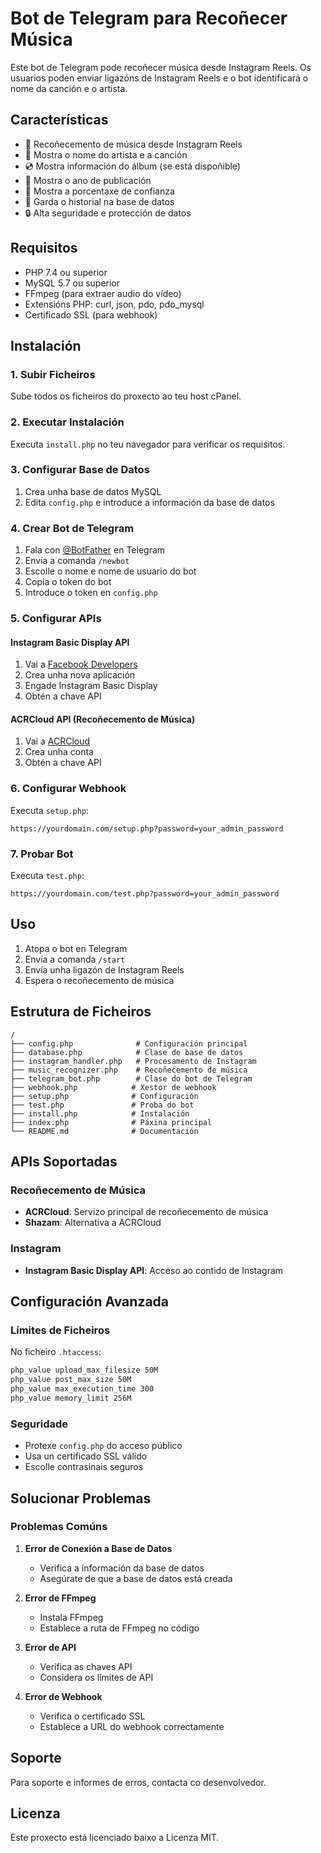 # Bot de Telegram para Recoñecer Música

Este bot de Telegram pode recoñecer música desde Instagram Reels. Os usuarios poden enviar ligazóns de Instagram Reels e o bot identificará o nome da canción e o artista.

## Características

- 🎵 Recoñecemento de música desde Instagram Reels
- 🎤 Mostra o nome do artista e a canción
- 💿 Mostra información do álbum (se está dispoñible)
- 📅 Mostra o ano de publicación
- 🎯 Mostra a porcentaxe de confianza
- 💾 Garda o historial na base de datos
- 🔒 Alta seguridade e protección de datos

## Requisitos

- PHP 7.4 ou superior
- MySQL 5.7 ou superior
- FFmpeg (para extraer audio do vídeo)
- Extensións PHP: curl, json, pdo, pdo_mysql
- Certificado SSL (para webhook)

## Instalación

### 1. Subir Ficheiros

Sube todos os ficheiros do proxecto ao teu host cPanel.

### 2. Executar Instalación

Executa `install.php` no teu navegador para verificar os requisitos.

### 3. Configurar Base de Datos

1. Crea unha base de datos MySQL
2. Edita `config.php` e introduce a información da base de datos

### 4. Crear Bot de Telegram

1. Fala con [@BotFather](https://t.me/botfather) en Telegram
2. Envía a comanda `/newbot`
3. Escolle o nome e nome de usuario do bot
4. Copia o token do bot
5. Introduce o token en `config.php`

### 5. Configurar APIs

#### Instagram Basic Display API
1. Vai a [Facebook Developers](https://developers.facebook.com/)
2. Crea unha nova aplicación
3. Engade Instagram Basic Display
4. Obtén a chave API

#### ACRCloud API (Recoñecemento de Música)
1. Vai a [ACRCloud](https://www.acrcloud.com/)
2. Crea unha conta
3. Obtén a chave API

### 6. Configurar Webhook

Executa `setup.php`:

```
https://yourdomain.com/setup.php?password=your_admin_password
```

### 7. Probar Bot

Executa `test.php`:

```
https://yourdomain.com/test.php?password=your_admin_password
```

## Uso

1. Atopa o bot en Telegram
2. Envía a comanda `/start`
3. Envía unha ligazón de Instagram Reels
4. Espera o recoñecemento de música

## Estrutura de Ficheiros

```
/
├── config.php              # Configuración principal
├── database.php            # Clase de base de datos
├── instagram_handler.php   # Procesamento de Instagram
├── music_recognizer.php    # Recoñecemento de música
├── telegram_bot.php        # Clase do bot de Telegram
├── webhook.php            # Xestor de webhook
├── setup.php              # Configuración
├── test.php               # Proba do bot
├── install.php            # Instalación
├── index.php              # Páxina principal
└── README.md              # Documentación
```

## APIs Soportadas

### Recoñecemento de Música
- **ACRCloud**: Servizo principal de recoñecemento de música
- **Shazam**: Alternativa a ACRCloud

### Instagram
- **Instagram Basic Display API**: Acceso ao contido de Instagram

## Configuración Avanzada

### Límites de Ficheiros
No ficheiro `.htaccess`:
```apache
php_value upload_max_filesize 50M
php_value post_max_size 50M
php_value max_execution_time 300
php_value memory_limit 256M
```

### Seguridade
- Protexe `config.php` do acceso público
- Usa un certificado SSL válido
- Escolle contrasinais seguros

## Solucionar Problemas

### Problemas Comúns

1. **Error de Conexión a Base de Datos**
   - Verifica a información da base de datos
   - Asegúrate de que a base de datos está creada

2. **Error de FFmpeg**
   - Instala FFmpeg
   - Establece a ruta de FFmpeg no código

3. **Error de API**
   - Verifica as chaves API
   - Considera os límites de API

4. **Error de Webhook**
   - Verifica o certificado SSL
   - Establece a URL do webhook correctamente

## Soporte

Para soporte e informes de erros, contacta co desenvolvedor.

## Licenza

Este proxecto está licenciado baixo a Licenza MIT.